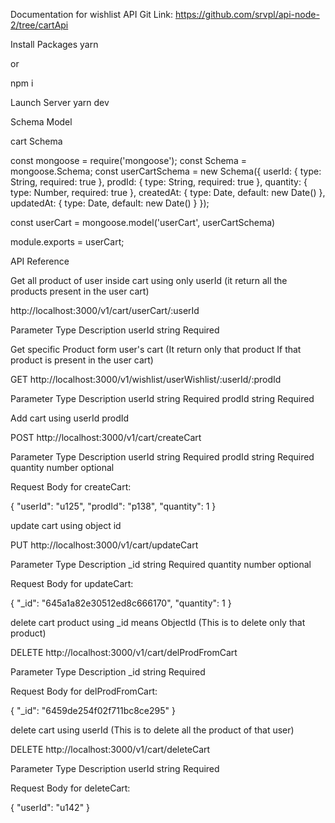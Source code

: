 Documentation for wishlist API Git Link: https://github.com/srvpl/api-node-2/tree/cartApi

Install Packages yarn

or

npm i

Launch Server yarn dev

Schema Model

cart Schema

const mongoose = require('mongoose');
const Schema = mongoose.Schema;
const userCartSchema = new Schema({
    userId: {
        type: String,
        required: true
    },
    prodId: {
      type: String,
      required: true
    },
    quantity: {
        type: Number,
        required: true
    },
    createdAt: {
        type: Date, default: new Date()
    },
    updatedAt: {
        type: Date, default: new Date()
    }
});

const userCart = mongoose.model('userCart', userCartSchema)

module.exports = userCart;

API Reference 

Get all product of user inside cart using only userId (it return all the products present in the user cart)

http://localhost:3000/v1/cart/userCart/:userId

Parameter	Type	Description
  userId	string	 Required

Get specific Product form user's cart (It return only that product If that product is present in the user cart)

GET  http://localhost:3000/v1/wishlist/userWishlist/:userId/:prodId

Parameter	Type	Description
  userId	string	 Required
  prodId    string   Required

Add cart using userId prodId

POST  http://localhost:3000/v1/cart/createCart

Parameter	    Type	   Description
  userId	    string	    Required
  prodId        string      Required
  quantity      number      optional

Request Body for createCart:

{
    "userId": "u125",
    "prodId": "p138",
    "quantity": 1
}

update cart using object id

PUT  http://localhost:3000/v1/cart/updateCart

Parameter	    Type	   Description
  _id	        string	    Required
  quantity      number      optional

Request Body for updateCart:

{
    "_id": "645a1a82e30512ed8c666170",
    "quantity": 1
}

delete cart product using _id means ObjectId (This is to delete only that product)

DELETE http://localhost:3000/v1/cart/delProdFromCart

Parameter	    Type	    Description
_id	            string	    Required

Request Body for delProdFromCart:

{
    "_id": "6459de254f02f711bc8ce295"
}


delete cart using userId (This is to delete all the product of that user)

DELETE http://localhost:3000/v1/cart/deleteCart

Parameter	    Type	    Description
userId	        string	    Required

Request Body for deleteCart:

{
    "userId": "u142"
}